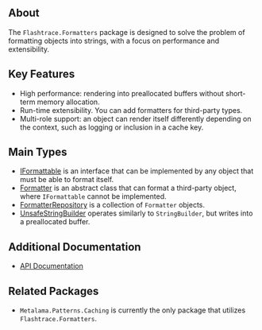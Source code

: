 ## About

The `Flashtrace.Formatters` package is designed to solve the problem of formatting objects into strings, with a focus on performance and extensibility.

## Key Features

* High performance: rendering into preallocated buffers without short-term memory allocation.
* Run-time extensibility. You can add formatters for third-party types.
* Multi-role support: an object can render itself differently depending on the context, such as logging or inclusion in a cache key.

## Main Types

* [IFormattable](https://doc.postsharp.net/metalama/api/flashtrace-formatters-iformattable-1) is an interface that can be implemented by any object that must be able to format itself.
* [Formatter](https://doc.postsharp.net/metalama/api/flashtrace-formatters-formatter-1) is an abstract class that can format a third-party object, where `IFormattable` cannot be implemented.
* [FormatterRepository](https://doc.postsharp.net/metalama/api/flashtrace-formatters-formatterrepository) is a collection of `Formatter` objects.
* [UnsafeStringBuilder](https://doc.postsharp.net/metalama/api/flashtrace-formatters-unsafestringbuilder) operates similarly to `StringBuilder`, but writes into a preallocated buffer.

## Additional Documentation

* [API Documentation](https://doc.postsharp.net/metalama/api/flashtrace-formatters)

## Related Packages

* `Metalama.Patterns.Caching` is currently the only package that utilizes `Flashtrace.Formatters`.
